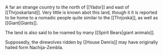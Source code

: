 A far an strange country to the north of [[Yádor]] and east of [[Thrjoskarland]]. Very little is known abot this land, though it it is reported to be home to a nomadic people quite similar to the [[Thrjoská]], as well as [[Giant|Giants]].

The land is also said to be roamed by many [[Spirit Bears|giant animals]].

Supposedly, the direwolves ridden by [[House Denris]] may have originally hailed form Nachija-Zembla.
